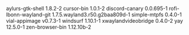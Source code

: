 aylurs-gtk-shell 1.8.2-2
cursor-bin 1.0.1-2
discord-canary 0.0.695-1
rofi-lbonn-wayland-git 1.7.5.wayland3.r50.g2baa809d-1
simple-mtpfs 0.4.0-1
vial-appimage v0.7.3-1
windsurf 1.10.1-1
xwaylandvideobridge 0.4.0-2
yay 12.5.0-1
zen-browser-bin 1.12.10b-2
